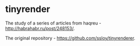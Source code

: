 # tinyrender
The study of a series of articles from haqreu - http://habrahabr.ru/post/248153/.

The original repository - https://github.com/ssloy/tinyrenderer.
